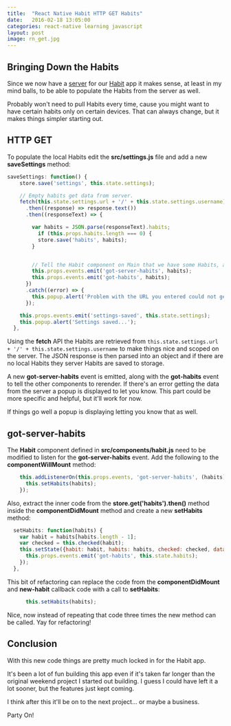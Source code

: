 ```yaml
---
title:  "React Native Habit HTTP GET Habits"
date:   2016-02-18 13:05:00
categories: react-native learning javascript
layout: post
image: rn_get.jpg
---
```


## Bringing Down the Habits

Since we now have a [server](https://github.com/asommer70/thehoick-habit-server) for our [Habit](https://github.com/asommer70/thehoick-habit-app) app it makes sense, at least in my mind balls, to be able to populate the Habits from the server as well.

Probably won't need to pull Habits every time, cause you might want to have certain habits only on certain devices.  That can always change, but it makes things simpler starting out.

<!--more-->

## HTTP GET

To populate the local Habits edit the **src/settings.js** file and add a new **saveSettings** method:

```javascript
saveSettings: function() {
    store.save('settings', this.state.settings);

    // Empty habits get data from server.
    fetch(this.state.settings.url + '/' + this.state.settings.username)
      .then((response) => response.text())
      .then((responseText) => {

        var habits = JSON.parse(responseText).habits;
          if (this.props.habits.length === 0) {
          store.save('habits', habits);
        }


        // Tell the Habit component on Main that we have some Habits, and all the other components.
        this.props.events.emit('got-server-habits', habits);
        this.props.events.emit('got-habits', habits);
      })
      .catch((error) => {
        this.popup.alert('Problem with the URL you entered could not get data.');
      });

    this.props.events.emit('settings-saved', this.state.settings);
    this.popup.alert('Settings saved...');
  },
```

Using the **fetch** API the Habits are retrieved from ```this.state.settings.url + '/' + this.state.settings.username``` to make things nice and scoped on the server.  The JSON response is then parsed into an object and if there are no local Habits they server Habits are saved to storage.

A new **got-server-habits** event is emitted, along with the **got-habits** event to tell the other components to rerender.  If there's an error getting the data from the server a popup is displayed to let you know.  This part could be more specific and helpful, but it'll work for now.

If things go well a popup is displaying letting you know that as well.

## got-server-habits

The **Habit** component defined in **src/components/habit.js** need to be modified to listen for the **got-server-habits** event.  Add the following to the **componentWillMount** method:

```javascript
    this.addListenerOn(this.props.events, 'got-server-habits', (habits) => {
      this.setHabits(habits);
    });
```

Also, extract the inner code from the **store.get('habits').then()** method inside the **componentDidMount** method and create a new **setHabits** method:

```javascript
  setHabits: function(habits) {
    var habit = habits[habits.length - 1];
    var checked = this.checked(habit);
    this.setState({habit: habit, habits: habits, checked: checked, dataSource: this.state.dataSource.cloneWithRows(habits)}, function() {
      this.props.events.emit('got-habits', this.state.habits);
    });
  },
```

This bit of refactoring can replace the code from the **componentDidMount** and **new-habit** callback code with a call to **setHabits**:

```javascript
      this.setHabits(habits);
```

Nice, now instead of repeating that code three times the new method can be called.  Yay for refactoring!

## Conclusion

With this new code things are pretty much locked in for the Habit app.

It's been a lot of fun building this app even if it's taken far longer than the original weekend project I started out building.  I guess I could have left it a lot sooner, but the features just kept coming.

I think after this it'll be on to the next project… or maybe a business.

Party On!
